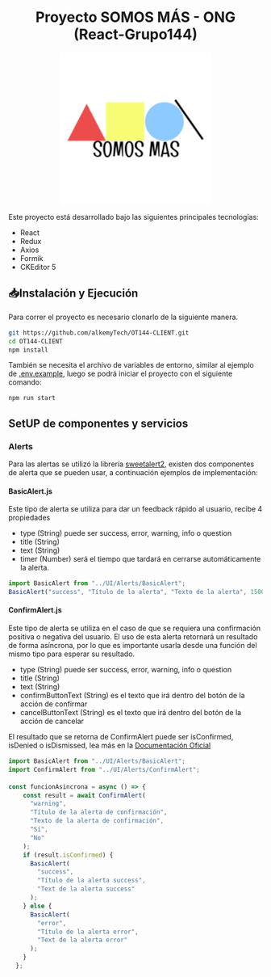 <div align="center">
  <h1>Proyecto SOMOS MÁS - ONG (React-Grupo144)</h1>
  <img width="300px" src="https://raw.githubusercontent.com/alkemyTech/OT144-CLIENT/main/public/images/SomosMas.png"/>
 </div>

Este proyecto está desarrollado bajo las siguientes principales tecnologías:
- React
- Redux
- Axios
- Formik
- CKEditor 5

## 📥Instalación y Ejecución
Para correr el proyecto es necesario clonarlo de la siguiente manera.
```sh
git https://github.com/alkemyTech/OT144-CLIENT.git
cd OT144-CLIENT
npm install
```
También se necesita el archivo de variables de entorno, similar al ejemplo de [.env.example](https://github.com/alkemyTech/OT144-CLIENT/blob/master/.env.example), luego se podrá iniciar el proyecto con el siguiente comando:
```sh
npm run start
```

## SetUP de componentes y servicios
### Alerts
Para las alertas se utilizó la librería [sweetalert2](https://www.npmjs.com/package/sweetalert2), existen dos componentes de alerta que se pueden usar, a continuación ejemplos de implementación:
#### BasicAlert.js
Este tipo de alerta se utiliza para dar un feedback rápido al usuario, recibe 4 propiedades
+ type (String) puede ser success, error, warning, info o question
+ title (String)
+ text (String)
+ timer (Number) será el tiempo que tardará en cerrarse automáticamente la alerta.
```js
import BasicAlert from "../UI/Alerts/BasicAlert";
BasicAlert("success", "Título de la alerta", "Texto de la alerta", 1500)
```
#### ConfirmAlert.js
Este tipo de alerta se utiliza en el caso de que se requiera una confirmación positiva o negativa del usuario. El uso de esta alerta retornará un resultado de forma asíncrona, por lo que es importante usarla desde una función del mismo tipo para esperar su resultado.
+ type (String) puede ser success, error, warning, info o question
+ title (String)
+ text (String)
+ confirmButtonText (String) es el texto que irá dentro del botón de la acción de confirmar
+ cancelButtonText (String) es el texto que irá dentro del botón de la acción de cancelar

El resultado que se retorna de ConfirmAlert puede ser isConfirmed, isDenied o isDismissed, lea más en la [Documentación Oficial](https://sweetalert2.github.io/#handling-buttons)
```js
import BasicAlert from "../UI/Alerts/BasicAlert";
import ConfirmAlert from "../UI/Alerts/ConfirmAlert";

const funcionAsincrona = async () => {
    const result = await ConfirmAlert(
      "warning",
      "Título de la alerta de confirmación",
      "Texto de la alerta de confirmación",
      "Sí",
      "No"
    );
    if (result.isConfirmed) {
      BasicAlert(
        "success",
        "Título de la alerta success",
        "Text de la alerta success"
      );
    } else {
      BasicAlert(
        "error",
        "Título de la alerta error",
        "Text de la alerta error"
      );
    }
  };
```

